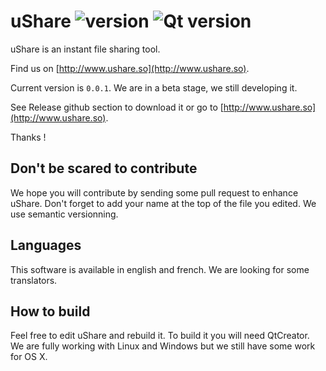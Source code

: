 # uShare ![version](https://img.shields.io/badge/version-0.0.1-green.svg) ![Qt version](https://img.shields.io/badge/Qt-5.4.2-blue.svg)
uShare is an instant file sharing tool.

Find us on [http://www.ushare.so](http://www.ushare.so).

Current version is `0.0.1`. We are in a beta stage, we still developing it.

See Release github section to download it or go to [http://www.ushare.so](http://www.ushare.so).

Thanks !

## Don't be scared to contribute
We hope you will contribute by sending some pull request to enhance uShare. Don't forget to add your name at the top of the file you edited. We use semantic versionning.

## Languages
This software is available in english and french. We are looking for some translators.

## How to build
Feel free to edit uShare and rebuild it. To build it you will need QtCreator. We are fully working with Linux and Windows but we still have some work for OS X.
